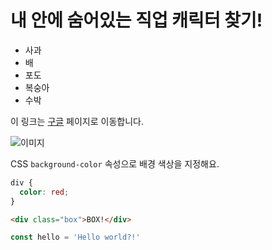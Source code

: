 # 내 안에 숨어있는 직업 캐릭터 찾기!

- 사과
- 배
- 포도
- 복숭아
- 수박

이 링크는 [구글](https://google.com) 페이지로 이동합니다.

![이미지](https://picsum.photos/300/200)

CSS `background-color` 속성으로 배경 색상을 지정해요.

```CSS
div {
  color: red;
}
```
```html
<div class="box">BOX!</div>
```
```js
const hello = 'Hello world?!'
```